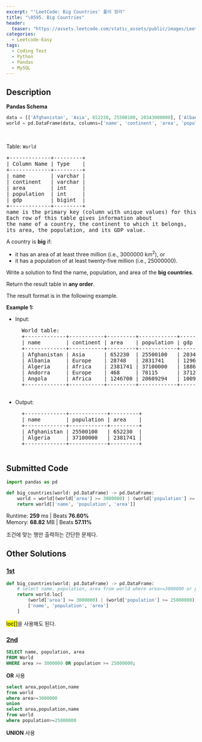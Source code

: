 ```yaml
---
excerpt: "'LeetCode: Big Countries' 풀이 정리"
title: "\0595. Big Countries"
header:
  teaser: "https://assets.leetcode.com/static_assets/public/images/LeetCode_Sharing.png"
categories:
  - Leetcode-Easy
tags:
  - Coding Test
  - Python
  - Pandas
  - MySQL
---
```


## <i class="fa-solid fa-file-lines"></i> Description

**Pandas Schema**
```python
data = [['Afghanistan', 'Asia', 652230, 25500100, 20343000000], ['Albania', 'Europe', 28748, 2831741, 12960000000], ['Algeria', 'Africa', 2381741, 37100000, 188681000000], ['Andorra', 'Europe', 468, 78115, 3712000000], ['Angola', 'Africa', 1246700, 20609294, 100990000000]]
world = pd.DataFrame(data, columns=['name', 'continent', 'area', 'population', 'gdp']).astype({'name':'object', 'continent':'object', 'area':'Int64', 'population':'Int64', 'gdp':'Int64'})
```
<br>

Table: `World`
<pre>
+-------------+---------+
| Column Name | Type    |
+-------------+---------+
| name        | varchar |
| continent   | varchar |
| area        | int     |
| population  | int     |
| gdp         | bigint  |
+-------------+---------+
name is the primary key (column with unique values) for this table.
Each row of this table gives information about 
the name of a country, the continent to which it belongs,
its area, the population, and its GDP value.
</pre>

A country is **big** if:

- it has an area of at least three million (i.e., 3000000 km<sup>2</sup>), or
- it has a population of at least twenty-five million (i.e., 25000000).

Write a solution to find the name, population, and area of the **big countries**.

Return the result table in **any order**.

The result format is in the following example.

**Example 1:**

- Input:    
    <pre>
    World table:
    +-------------+-----------+---------+------------+--------------+
    | name        | continent | area    | population | gdp          |
    +-------------+-----------+---------+------------+--------------+
    | Afghanistan | Asia      | 652230  | 25500100   | 20343000000  |
    | Albania     | Europe    | 28748   | 2831741    | 12960000000  |
    | Algeria     | Africa    | 2381741 | 37100000   | 188681000000 |
    | Andorra     | Europe    | 468     | 78115      | 3712000000   |
    | Angola      | Africa    | 1246700 | 20609294   | 100990000000 |
    +-------------+-----------+---------+------------+--------------+
    </pre>
- Output:    
    <pre>
    +-------------+------------+---------+
    | name        | population | area    |
    +-------------+------------+---------+
    | Afghanistan | 25500100   | 652230  |
    | Algeria     | 37100000   | 2381741 |
    +-------------+------------+---------+
    </pre>

## <i class="fa-solid fa-cloud-arrow-up"></i> Submitted Code

```python
import pandas as pd

def big_countries(world: pd.DataFrame) -> pd.DataFrame:
    world = world[(world['area'] >= 3000000) | (world['population'] >= 25000000)]
    return world[['name', 'population', 'area']]
```
<i class="fa-solid fa-clock"></i> Runtime: **259** ms \| Beats **76.60%**    
<i class="fa-solid fa-memory"></i> Memory: **68.82** MB \| Beats **57.11%**

조건에 맞는 행만 출력하는 간단한 문제다.

## <i class="fa-solid fa-flask"></i> Other Solutions

### <a href="https://leetcode.com/problems/big-countries/solutions/6871533/big-countries-sql-to-pandas-beginner-fri-p5cx/" target="_blank">1st</a>

```python
def big_countries(world: pd.DataFrame) -> pd.DataFrame:
    # select name, population, area from world where area>=3000000 or population>=25000000
    return world.loc[
        (world['area'] >= 3000000) | (world['population'] >= 25000000),
        ['name', 'population', 'area']
    ]
```
<mark>loc[]</mark>을 사용해도 된다.

### <a href="https://leetcode.com/problems/big-countries/solutions/3362481/one-line-of-code-using-union-and-or/?envType=problem-list-v2&envId=2s2fta2m" target="_blank">2nd</a>

```sql
SELECT name, population, area
FROM World
WHERE area >= 3000000 OR population >= 25000000;
```
**OR** 사용

```sql
select area,population,name
from world
where area>=3000000
union
select area,population,name
from world
where population>=25000000
```
**UNION** 사용